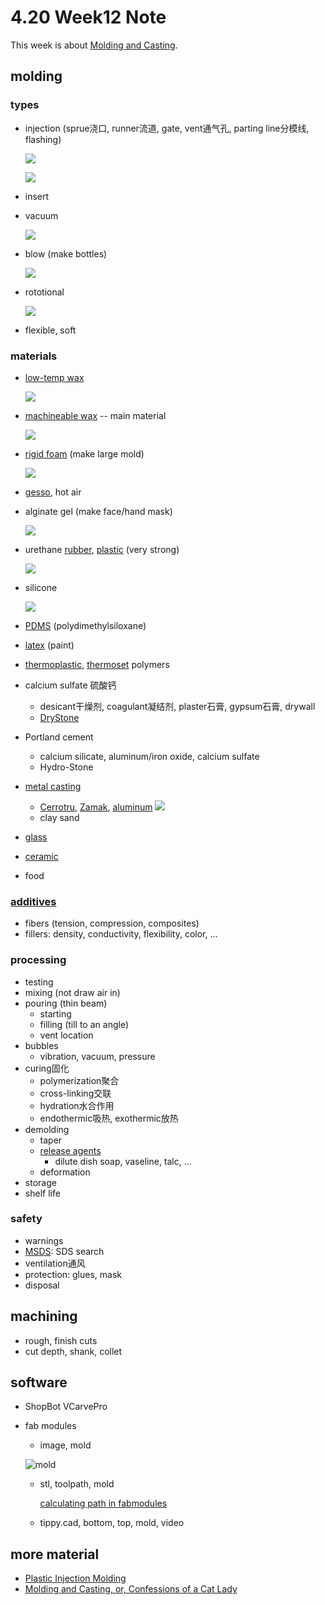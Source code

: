 # 4.20 Week12 Note

This week is about [Molding and Casting](http://academy.cba.mit.edu/classes/molding_casting/index.html).

## molding 

### types

* injection (sprue浇口, runner流道, gate, vent通气孔, parting line分模线, flashing)

	![](http://7xjpra.com1.z0.glb.clouddn.com/InjectionMoldingMachine.png)

	![](http://7xjpra.com1.z0.glb.clouddn.com/InjectionMoldingConcepts.jpg)

* insert
* vacuum

	![](http://pressureforming.co.uk/wp-content/uploads/2013/03/vacuum-forming.jpg)

* blow (make bottles)

	![](http://www.custompartnet.com/wu/images/blow-molding/blow-molding-small.png)

* rototional

	![](http://images.machinedesign.com/images/archive/501226700200jpg_00000046623.jpg)

* flexible, soft

### materials

* [low-temp wax](http://www.dickblick.com/products/amaco-flexwax-moldmaking-material/)

	![](http://cdn.dick-blick.com/items/335/04/33504-OA2ww-m.jpg)

* [machineable wax](http://www.machinablewax.com/)  -- main material

	![](http://www.machinablewax.com/_cw4-tmplt-ft1/site-graphics/turbine.jpg)

* [rigid foam](http://www.homedepot.com/p/Owens-Corning-FOAMULAR-250-2-in-x-2-ft-x-8-ft-Tongue-and-Groove-R-10-Insulation-Sheathing-24DD/100320335;jsessionid=74981E47F38F811D1292C013E929B414) (make large mold)

	![](http://www.homedepot.com/catalog/productImages/400/77/77a3be5f-d301-4d37-b3e5-fbf3d2346fae_400.jpg)

* [gesso](http://www.dickblick.com/products/blick-studio-gesso/), hot air
* alginate gel (make face/hand mask)

	![](http://cdn.dick-blick.com/items/335/23/33523-1005-3-2ww-m.jpg)

* urethane [rubber](http://www.smooth-on.com/PMC=-121---Easy-/c1144/index.html), [plastic](http://www.smooth-on.com/Urethane-Plastic-a/c5/index.html) (very strong)

	![](http://www.smooth-on.com/images/12130forweb.jpg)

* silicone

	![](http://www.smooth-on.com/images/OOMOOforweb.jpg)

* [PDMS](http://www.dowcorning.com/applications/search/products/Details.aspx?prod=01064291&type=PROD) (polydimethylsiloxane)
* [latex](http://www.dickblick.com/products/amaco-rubber-latex/) (paint)
* [thermoplastic](http://www.mcmaster.com/#thermoplastics), [thermoset](http://www.mcmaster.com/#thermosets) polymers
* calcium sulfate 硫酸钙
	* desicant干燥剂, coagulant凝结剂, plaster石膏, gypsum石膏, drywall
	* [DryStone](http://plaster.com/DryStone.html)
	
* Portland cement
	* calcium silicate, aluminum/iron oxide, calcium sulfate
	* Hydro-Stone
* [metal casting](http://fabacademy.org/archives/2015/as/students/wang.tse-kang/week09.html)
	* [Cerrotru](http://www.rotometals.com/product-p/lmp281.htm), [Zamak](http://www.rotometals.com/SearchResults.asp?Search=zamak), [aluminum](http://fab.cba.mit.edu/classes/863.15/doc/tutorials/sandcasting/index.html)
	![](http://cdn3.volusion.com/tfqy4.mpkx6/v/vspfiles/photos/LMP281-2T.gif?1441187719)
	* clay sand
* [glass](http://academy.cba.mit.edu/classes/molding_casting/glass.png)
* [ceramic](http://www.aremco.com/)
* food

### [additives](http://www.westmarine.com/fiberglass-fillers)
- fibers (tension, compression, composites)
- fillers: density, conductivity, flexibility, color, ...
      

### processing

* testing
* mixing (not draw air in)
* pouring (thin beam)
	* starting
	* filling (till to an angle)
	* vent location
* bubbles
	* vibration, vacuum, pressure
* curing固化 
	* polymerization聚合
	* cross-linking交联
	* hydration水合作用
	* endothermic吸热, exothermic放热
* demolding
	* taper
	* [release agents](http://www.smooth-on.com/Release-Agents-and/c9_1123_1169/index.html)
		* dilute dish soap, vaseline, talc, ...
	* deformation
* storage
* shelf life

### safety
* warnings
* [MSDS](https://us.vwr.com/store/search/searchMSDS.jsp?tabId=msdsSearch): SDS search
* ventilation通风
* protection: glues, mask
* disposal

## machining
- rough, finish cuts
- cut depth, shank, collet

## software
- ShopBot VCarvePro
- fab modules
	+ image, mold
	
	![mold](http://academy.cba.mit.edu/classes/molding_casting/hello.mold.png)
	
	+ stl, toolpath, mold

		[calculating path in fabmodules](http://academy.cba.mit.edu/classes/molding_casting/sample.mp4)
	
	+ tippy.cad, bottom, top, mold, video


## more material

- [Plastic Injection Molding](https://www.youtube.com/watch?v=RMjtmsr3CqA)
- [Molding and Casting, or, Confessions of a Cat Lady](http://fab.cba.mit.edu/classes/863.11/people/janice.wang/MAS863.11Site/MoldingCats.html)




